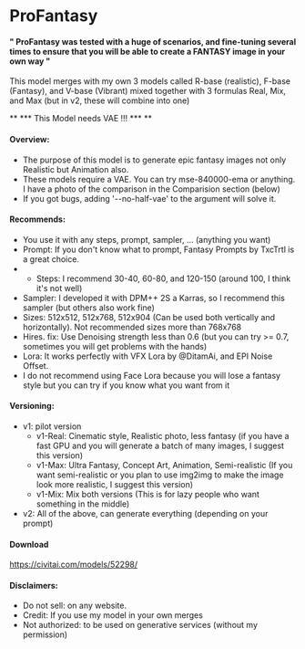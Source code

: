 # ProFantasy

#### " ProFantasy was tested with a huge of scenarios, and fine-tuning several times to ensure that you will be able to create a FANTASY image in your own way "
This model merges with my own 3 models called R-base (realistic), F-base (Fantasy), and V-base (Vibrant) mixed together with 3 formulas Real, Mix, and Max (but in v2, these will combine into one)

** *** This Model needs VAE !!! *** **

#### Overview:

* The purpose of this model is to generate epic fantasy images not only Realistic but Animation also.
* These models require a VAE. You can try mse-840000-ema or anything. I have a photo of the comparison in the Comparision section (below)
* If you got bugs, adding '--no-half-vae' to the argument will solve it.

#### Recommends:

* You use it with any steps, prompt, sampler, ... (anything you want)
* Prompt: If you don't know what to prompt, Fantasy Prompts by TxcTrtl is a great choice.
* * Steps: I recommend 30-40, 60-80, and 120-150 (around 100, I think it's not well)
* Sampler: I developed it with DPM++ 2S a Karras, so I recommend this sampler (but others also work fine)
* Sizes: 512x512, 512x768, 512x904 (Can be used both vertically and horizontally). Not recommended sizes more than 768x768
* Hires. fix: Use Denoising strength less than 0.6 (but you can try >= 0.7, sometimes you will get problems with the hands)
* Lora: It works perfectly with VFX Lora by @DitamAi, and EPI Noise Offset.
* I do not recommend using Face Lora because you will lose a fantasy style but you can try if you know what you want from it

#### Versioning:

* v1: pilot version
  * v1-Real: Cinematic style, Realistic photo, less fantasy (if you have a fast GPU and you will generate a batch of many images, I suggest this version)
  * v1-Max: Ultra Fantasy, Concept Art, Animation, Semi-realistic (If you want semi-realistic or you plan to use img2img to make the image look more realistic, I suggest this version)
  * v1-Mix: Mix both versions (This is for lazy people who want something in the middle)
* v2: All of the above, can generate everything (depending on your prompt)

#### Download

https://civitai.com/models/52298/

#### Disclaimers:

* Do not sell: on any website.
* Credit: If you use my model in your own merges
* Not authorized: to be used on generative services (without my permission)
